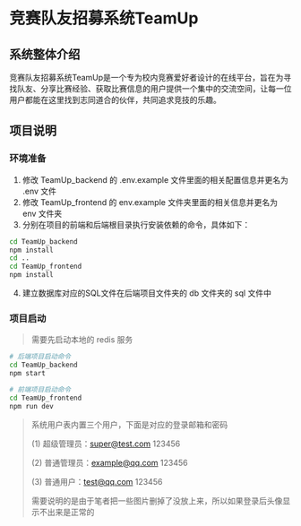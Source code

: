 # 竞赛队友招募系统TeamUp

## 系统整体介绍

​	竞赛队友招募系统TeamUp是一个专为校内竞赛爱好者设计的在线平台，旨在为寻找队友、分享比赛经验、获取比赛信息的用户提供一个集中的交流空间，让每一位用户都能在这里找到志同道合的伙伴，共同追求竞技的乐趣。

## 项目说明

### 环境准备

1. 修改 TeamUp_backend 的 .env.example 文件里面的相关配置信息并更名为 .env 文件
2. 修改 TeamUp_frontend 的 env.example 文件夹里面的相关信息并更名为 env 文件夹
3. 分别在项目的前端和后端根目录执行安装依赖的命令，具体如下：

```bash
cd TeamUp_backend
npm install
cd ..
cd TeamUp_frontend
npm install
```

4. 建立数据库对应的SQL文件在后端项目文件夹的 db 文件夹的 sql 文件中

### 项目启动

> 需要先启动本地的 redis 服务

```bash
# 后端项目启动命令
cd TeamUp_backend
npm start
```

```bash
# 前端项目启动命令
cd TeamUp_frontend
npm run dev
```

> 系统用户表内置三个用户，下面是对应的登录邮箱和密码
>
> (1) 超级管理员：super@test.com	123456
>
> (2) 普通管理员：example@qq.com	123456
>
> (3) 普通用户：test@qq.com	123456
>
> 需要说明的是由于笔者把一些图片删掉了没放上来，所以如果登录后头像显示不出来是正常的
